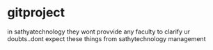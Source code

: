 # gitproject
in sathyatechnology they wont provvide any faculty to clarify ur doubts..dont expect these things from sathytechnology management
